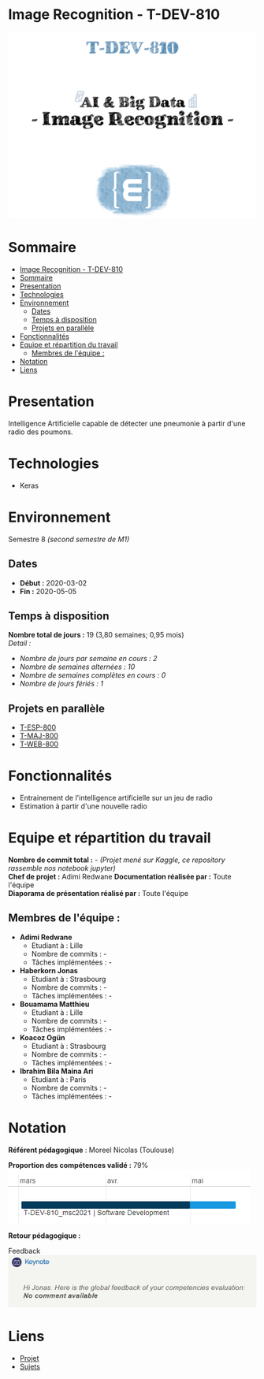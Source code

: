 # Image Recognition - T-DEV-810

![Project logo](assets/logo.png)

# Sommaire

- [Image Recognition - T-DEV-810](#image-recognition---t-dev-810)
- [Sommaire](#sommaire)
- [Presentation](#presentation)
- [Technologies](#technologies)
- [Environnement](#environnement)
  - [Dates](#dates)
  - [Temps à disposition](#temps-à-disposition)
  - [Projets en parallèle](#projets-en-parallèle)
- [Fonctionnalités](#fonctionnalités)
- [Equipe et répartition du travail](#equipe-et-répartition-du-travail)
  - [Membres de l'équipe :](#membres-de-léquipe-)
- [Notation](#notation)
- [Liens](#liens)

# Presentation

Intelligence Artificielle capable de détecter une pneumonie à partir d'une radio des poumons.

# Technologies
* Keras

# Environnement
Semestre 8 *(second semestre de M1)*

## Dates
* **Début :** 2020-03-02
* **Fin :** 2020-05-05

## Temps à disposition
**Nombre total de jours :** 19 (3,80 semaines; 0,95 mois)  
*Detail :*
* *Nombre de jours par semaine en cours : 2*
* *Nombre de semaines alternées : 10*
* *Nombre de semaines complètes en cours : 0*
* *Nombre de jours fériés : 1*


## Projets en parallèle 
* [T-ESP-800](https://github.com/HaberkornJonas/ManageMint_Frontend_T-ESP-900)
* [T-MAJ-800](https://github.com/HaberkornJonas/Voltron_Backend_T-MAJ-800)
* [T-WEB-800](https://github.com/HaberkornJonas/Epic-Road-Trip_Backend_T-WEB-800)

# Fonctionnalités
* Entrainement de l'intelligence artificielle sur un jeu de radio
* Estimation à partir d'une nouvelle radio

# Equipe et répartition du travail
**Nombre de commit total :** - *(Projet mené sur Kaggle, ce repository rassemble nos notebook jupyter)*  
**Chef de projet :** Adimi Redwane
**Documentation réalisée par :** Toute l'équipe  
**Diaporama de présentation réalisé par :** Toute l'équipe

## Membres de l'équipe :
* **Adimi Redwane**
  * Etudiant à : Lille
  * Nombre de commits : -
  * Tâches implémentées : -
* **Haberkorn Jonas**
  * Etudiant à : Strasbourg
  * Nombre de commits : -
  * Tâches implémentées : -
* **Bouamama Matthieu**
  * Etudiant à : Lille
  * Nombre de commits : -
  * Tâches implémentées : -
* **Koacoz Ogün**
  * Etudiant à : Strasbourg
  * Nombre de commits : -
  * Tâches implémentées : -
* **Ibrahim Bila Maina Ari**
  * Etudiant à : Paris
  * Nombre de commits : -
  * Tâches implémentées : -

# Notation
**Référent pédagogique** : Moreel Nicolas (Toulouse)
  
**Proportion des compétences validé :** 79%    
![Proportion des compétences validé](assets/competences.png)

**Retour pédagogique :**   

Feedback  
![Feedack](assets/feedback.png)

# Liens
* [Projet](https://github.com/HaberkornJonas/Image-Recognition_T-DEV-810/blob/post_delivery/project/IA.ipynb)
* [Sujets](documents/subject)
